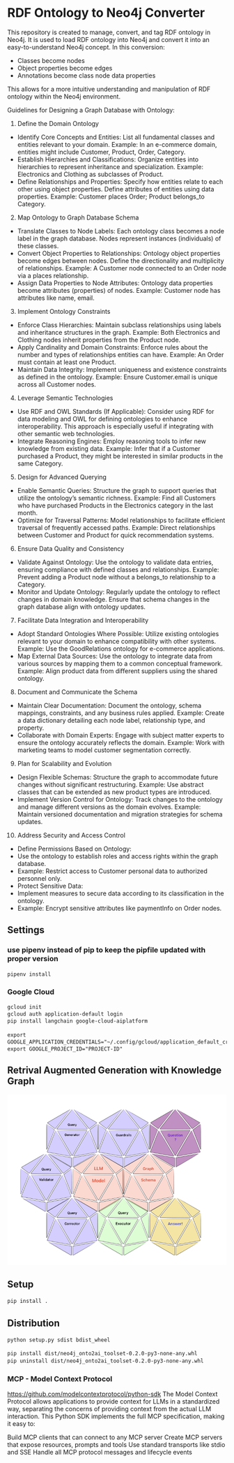 # RDF Ontology to Neo4j Converter

This repository is created to manage, convert, and tag RDF ontology in Neo4j. It is used to load RDF ontology into Neo4j and convert it into an easy-to-understand Neo4j concept. In this conversion:

- Classes become nodes
- Object properties become edges
- Annotations become class node data properties

This allows for a more intuitive understanding and manipulation of RDF ontology within the Neo4j environment.

Guidelines for Designing a Graph Database with Ontology:

1. Define the Domain Ontology

- Identify Core Concepts and Entities: List all fundamental classes and entities relevant to your domain. Example: In an e-commerce domain, entities might include Customer, Product, Order, Category.
- Establish Hierarchies and Classifications: Organize entities into hierarchies to represent inheritance and specialization. Example: Electronics and Clothing as subclasses of Product.
- Define Relationships and Properties: Specify how entities relate to each other using object properties. Define attributes of entities using data properties. Example: Customer places Order; Product belongs_to Category.

2. Map Ontology to Graph Database Schema

- Translate Classes to Node Labels: Each ontology class becomes a node label in the graph database. Nodes represent instances (individuals) of these classes.
- Convert Object Properties to Relationships: Ontology object properties become edges between nodes. Define the directionality and multiplicity of relationships. Example: A Customer node connected to an Order node via a places relationship.
- Assign Data Properties to Node Attributes: Ontology data properties become attributes (properties) of nodes. Example: Customer node has attributes like name, email.

3. Implement Ontology Constraints

- Enforce Class Hierarchies: Maintain subclass relationships using labels and inheritance structures in the graph. Example: Both Electronics and Clothing nodes inherit properties from the Product node.
- Apply Cardinality and Domain Constraints: Enforce rules about the number and types of relationships entities can have. Example: An Order must contain at least one Product.
- Maintain Data Integrity: Implement uniqueness and existence constraints as defined in the ontology. Example: Ensure Customer.email is unique across all Customer nodes.

4. Leverage Semantic Technologies

- Use RDF and OWL Standards (If Applicable): Consider using RDF for data modeling and OWL for defining ontologies to enhance interoperability. This approach is especially useful if integrating with other semantic web technologies.
- Integrate Reasoning Engines: Employ reasoning tools to infer new knowledge from existing data. Example: Infer that if a Customer purchased a Product, they might be interested in similar products in the same Category.

5. Design for Advanced Querying

- Enable Semantic Queries: Structure the graph to support queries that utilize the ontology’s semantic richness. Example: Find all Customers who have purchased Products in the Electronics category in the last month.
- Optimize for Traversal Patterns: Model relationships to facilitate efficient traversal of frequently accessed paths. Example: Direct relationships between Customer and Product for quick recommendation systems.

6. Ensure Data Quality and Consistency

- Validate Against Ontology: Use the ontology to validate data entries, ensuring compliance with defined classes and relationships. Example: Prevent adding a Product node without a belongs_to relationship to a Category.
- Monitor and Update Ontology: Regularly update the ontology to reflect changes in domain knowledge. Ensure that schema changes in the graph database align with ontology updates.

7. Facilitate Data Integration and Interoperability

- Adopt Standard Ontologies Where Possible: Utilize existing ontologies relevant to your domain to enhance compatibility with other systems. Example: Use the GoodRelations ontology for e-commerce applications.
- Map External Data Sources: Use the ontology to integrate data from various sources by mapping them to a common conceptual framework. Example: Align product data from different suppliers using the shared ontology.

8. Document and Communicate the Schema

- Maintain Clear Documentation: Document the ontology, schema mappings, constraints, and any business rules applied. Example: Create a data dictionary detailing each node label, relationship type, and property.
- Collaborate with Domain Experts: Engage with subject matter experts to ensure the ontology accurately reflects the domain. Example: Work with marketing teams to model customer segmentation correctly.

9. Plan for Scalability and Evolution

- Design Flexible Schemas: Structure the graph to accommodate future changes without significant restructuring. Example: Use abstract classes that can be extended as new product types are introduced.
- Implement Version Control for Ontology: Track changes to the ontology and manage different versions as the domain evolves. Example: Maintain versioned documentation and migration strategies for schema updates.

10. Address Security and Access Control

- Define Permissions Based on Ontology:
- Use the ontology to establish roles and access rights within the graph database.
- Example: Restrict access to Customer personal data to authorized personnel only.
- Protect Sensitive Data:
- Implement measures to secure data according to its classification in the ontology.
- Example: Encrypt sensitive attributes like paymentInfo on Order nodes.

## Settings
### use pipenv instead of pip to keep the pipfile updated with proper version
```
pipenv install 
```
### Google Cloud
```commandline
gcloud init
gcloud auth application-default login
pip install langchain google-cloud-aiplatform

export GOOGLE_APPLICATION_CREDENTIALS="~/.config/gcloud/application_default_credentials.json"
export GOOGLE_PROJECT_ID="PROJECT-ID"

```
## Retrival Augmented Generation with Knowledge Graph
![img.png](resource/images/qa_workflow.png)

## Setup
```bash
pip install .
```
## Distribution
```bash
python setup.py sdist bdist_wheel
```

```bash
pip install dist/neo4j_onto2ai_toolset-0.2.0-py3-none-any.whl
pip uninstall dist/neo4j_onto2ai_toolset-0.2.0-py3-none-any.whl
```

### MCP - Model Context Protocol
https://github.com/modelcontextprotocol/python-sdk
The Model Context Protocol allows applications to provide context for LLMs in a standardized way, separating the concerns of providing context from the actual LLM interaction. This Python SDK implements the full MCP specification, making it easy to:

Build MCP clients that can connect to any MCP server
Create MCP servers that expose resources, prompts and tools
Use standard transports like stdio and SSE
Handle all MCP protocol messages and lifecycle events


